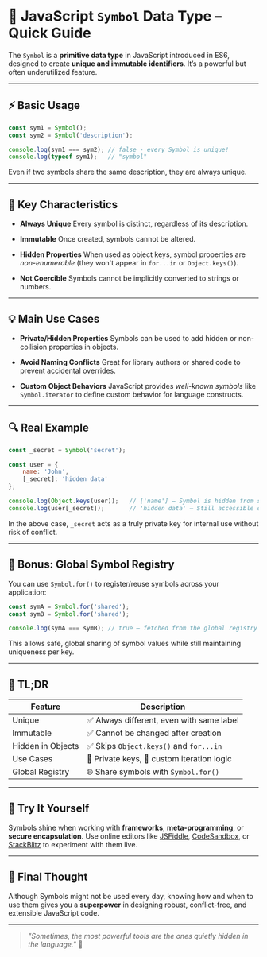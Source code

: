 


# 🧬 JavaScript `Symbol` Data Type – Quick Guide

The `Symbol` is a **primitive data type** in JavaScript introduced in ES6, designed to create **unique and immutable identifiers**. It’s a powerful but often underutilized feature.

---

## ⚡ Basic Usage

```javascript
const sym1 = Symbol();
const sym2 = Symbol('description');

console.log(sym1 === sym2); // false - every Symbol is unique!
console.log(typeof sym1);   // "symbol"
````

Even if two symbols share the same description, they are always unique.

---

## 🎯 Key Characteristics

* **Always Unique**
  Every symbol is distinct, regardless of its description.

* **Immutable**
  Once created, symbols cannot be altered.

* **Hidden Properties**
  When used as object keys, symbol properties are *non-enumerable* (they won't appear in `for...in` or `Object.keys()`).

* **Not Coercible**
  Symbols cannot be implicitly converted to strings or numbers.

---

## 💡 Main Use Cases

* **Private/Hidden Properties**
  Symbols can be used to add hidden or non-collision properties in objects.

* **Avoid Naming Conflicts**
  Great for library authors or shared code to prevent accidental overrides.

* **Custom Object Behaviors**
  JavaScript provides *well-known symbols* like `Symbol.iterator` to define custom behavior for language constructs.

---

## 🔍 Real Example

```javascript
const _secret = Symbol('secret');

const user = {
    name: 'John',
    [_secret]: 'hidden data'
};

console.log(Object.keys(user));   // ['name'] — Symbol is hidden from standard keys
console.log(user[_secret]);       // 'hidden data' — Still accessible directly
```

In the above case, `_secret` acts as a truly private key for internal use without risk of conflict.

---

## 🚀 Bonus: Global Symbol Registry

You can use `Symbol.for()` to register/reuse symbols across your application:

```javascript
const symA = Symbol.for('shared');
const symB = Symbol.for('shared');

console.log(symA === symB); // true — fetched from the global registry
```

This allows safe, global sharing of symbol values while still maintaining uniqueness per key.

---

## 📘 TL;DR

| Feature           | Description                                |
| ----------------- | ------------------------------------------ |
| Unique            | ✅ Always different, even with same label   |
| Immutable         | ✅ Cannot be changed after creation         |
| Hidden in Objects | ✅ Skips `Object.keys()` and `for...in`     |
| Use Cases         | 🔐 Private keys, 🔁 custom iteration logic |
| Global Registry   | 🌐 Share symbols with `Symbol.for()`       |

---

## 🧪 Try It Yourself

Symbols shine when working with **frameworks**, **meta-programming**, or **secure encapsulation**. Use online editors like [JSFiddle](https://jsfiddle.net/), [CodeSandbox](https://codesandbox.io/), or [StackBlitz](https://stackblitz.com/) to experiment with them live.

---

## 🙌 Final Thought

Although Symbols might not be used every day, knowing how and when to use them gives you a **superpower** in designing robust, conflict-free, and extensible JavaScript code.

---

> *"Sometimes, the most powerful tools are the ones quietly hidden in the language."* 🔐


```
